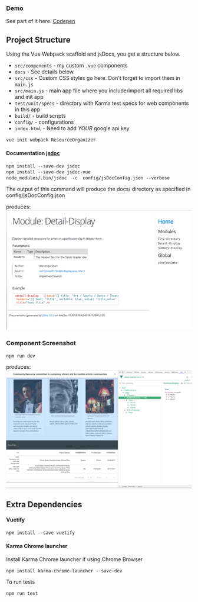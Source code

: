 ### Demo
See part of it here. [Codepen](https://codepen.io/jaxonetic/pen/ZvVYKp)


## Project Structure
Using the Vue Webpack scaffold and jsDocs, you get a structure below. 
* `src/components` - my custom `.vue` components
* `docs` - See details below.
* `src/css` - Custom CSS styles go here. Don't forget to import them in `main.js`
* `src/main.js` - main app file where you include/import all required libs and init app
* `test/unit/specs` - directory with Karma test specs for web components in this app
* `build/` - build scripts
* `config/` - configurations
* `index.html` - Need to add *YOUR* google api key

```
vue init webpack ResourceOrganizer
```

#### Documentation [jsdoc](https://github.com/jsdoc3/jsdoc)

```
npm install --save-dev jsdoc
npm install --save-dev jsdoc-vue
node_modules/.bin/jsdoc  -c  config/jsDocConfig.json --verbose
```
The output of this command will produce the docs/ directory as specified in config/jsDocConfig.json

produces:
![alt docuScreenShot](https://github.com/jaxonetic-github/resource-organizer-vue/blob/master/src/assets/jsdoc-screenshot.png)

### Component Screenshot
```
npm run dev
```
produces:
![alt screenshot](https://github.com/jaxonetic-github/resource-organizer-vue/blob/master/src/assets/resource-directory-screenshot.png)


##  Extra Dependencies
#### Vuetify   
```
npm install --save vuetify
```
#### Karma Chrome launcher
Install Karma Chrome launcher if using Chrome Browser
```
npm install karma-chrome-launcher --save-dev
```

To run tests
```
npm run test
```
